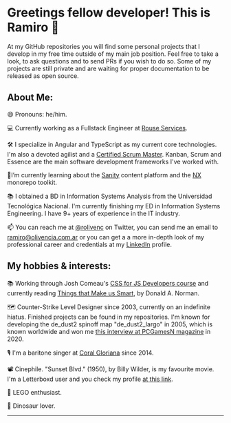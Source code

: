 # Greetings fellow developer! This is Ramiro 👋

At my GitHub repositories you will find some personal projects that I develop in my free time outside of my main job position. Feel free to take a look, to ask questions and to send PRs if you wish to do so. Some of my projects are still private and are waiting for proper documentation to be released as open source.

## About Me:
😄 Pronouns: he/him.

💻 Currently working as a Fullstack Engineer at [Rouse Services](https://www.rouseservices.com/).

🛠️ I specialize in Angular and TypeScript as my current core technologies. I'm also a devoted agilist and a [Certified Scrum Master](https://github.com/rolivencia/rolivencia/blob/main/csm-certificate.pdf). Kanban, Scrum and Essence are the main software development frameworks I've worked with.

🌱I’m currently learning about the [Sanity](https://sanity.io) content platform and the [NX](https://nx.dev/) monorepo toolkit.

📚 I obtained a BD in Information Systems Analysis from the Universidad Tecnológica Nacional. I'm currently finishing my ED in Information Systems Engineering. I have 9+ years of experience in the IT industry.

📫 You can reach me at [@rolivenc](https://twitter.com/rolivenc) on Twitter, you can send me an email to [ramiro@olivencia.com.ar](mailto:ramiro@olivencia.com.ar) or you can get a a more in-depth look of my professional career and credentials at my [LinkedIn](https://www.linkedin.com/in/rolivencia/) profile.

## My hobbies & interests:

📚 Working through Josh Comeau's [CSS for JS Developers course]([https://www.udemy.com/user/chuckcobb2/](https://css-for-js.dev/)) and currently reading [Things that Make us Smart](https://www.goodreads.com/en/book/show/16868), by Donald A. Norman.

🗺️ Counter-Strike Level Designer since 2003, currently on an indefinite hiatus. Finished projects can be found in my repositories. I'm known for developing the de_dust2 spinoff map "de_dust2_largo" in 2005, which is known worldwide and won me [this interview at PCGamesN magazine](https://www.pcgamesn.com/counter-strike-global-offensive/de_dust2_long) in 2020.

🎙️️ I'm a baritone singer at [Coral Gloriana](https://www.youtube.com/channel/UCA0O1r-yInmktEcVwjDKnrw) since 2014.

📽️ Cinephile. "Sunset Blvd." (1950), by Billy Wilder, is my favourite movie. I'm a Letterboxd user and you check my profile [at this link](https://letterboxd.com/mapper/).

🧱 LEGO enthusiast.

🦖 Dinosaur lover.

-----


